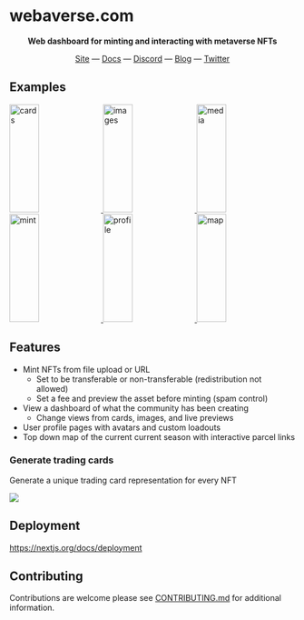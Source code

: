 # webaverse.com

<p align="center"><b>Web dashboard for minting and interacting with metaverse NFTs</b></p>

<div align="center">
  <a href="https://webaverse.com">Site</a>
  &mdash;
  <a href="https://docs.webaverse.com/">Docs</a>
  &mdash;
  <a href="https://discord.gg/R5wqYhvv53">Discord</a>
  &mdash;
  <a href="https://blog.webaverse.com/">Blog</a>
  &mdash;
  <a href="https://twitter.com/webaverse">Twitter</a>
</div>

## Examples

<a href="https://i.imgur.com/POlIGHf.jpg">
  <img alt="cards" target="_blank" src="https://i.imgur.com/POlIGHf.jpg" height="190" width="32%">
</a>
<a href="https://i.imgur.com/ZHoQwwm.jpg">
  <img alt="images" target="_blank" src="https://i.imgur.com/ZHoQwwm.jpg" height="190" width="32%">
</a>
<a href="https://i.imgur.com/Iyx3WNY.jpg">
  <img alt="media" target="_blank" src="https://i.imgur.com/Iyx3WNY.jpg" height="190" width="32%">
</a>

<a href="https://i.imgur.com/ExNyebm.png">
  <img alt="mint" target="_blank" src="https://i.imgur.com/ExNyebm.png" height="190" width="32%">
</a>
<a href="https://i.imgur.com/vG9xtlA.jpg">
  <img alt="profile" target="_blank" src="https://i.imgur.com/vG9xtlA.jpg" height="190" width="32%">
</a>
<a href="https://i.imgur.com/QxbfMHr.png">
  <img alt="map" target="_blank" src="https://i.imgur.com/QxbfMHr.png" height="190" width="32%">
</a>


## Features

- Mint NFTs from file upload or URL
  - Set to be transferable or non-transferable (redistribution not allowed)
  - Set a fee and preview the asset before minting (spam control)
- View a dashboard of what the community has been creating
  - Change views from cards, images, and live previews
- User profile pages with avatars and custom loadouts
- Top down map of the current current season with interactive parcel links


### Generate trading cards

Generate a unique trading card representation for every NFT

![](https://i.imgur.com/vvAix1q.jpg)


## Deployment

https://nextjs.org/docs/deployment


## Contributing

Contributions are welcome please see [CONTRIBUTING.md](https://github.com/webaverse/docs/blob/master/CONTRIBUTING.md) for additional information.
